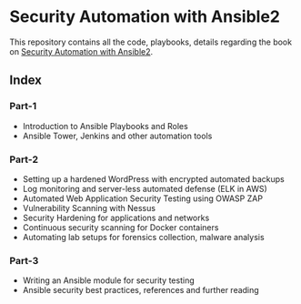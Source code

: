 # Security Automation with Ansible2

This repository contains all the code, playbooks, details regarding the book on [Security Automation with Ansible2](https://www.packtpub.com/virtualization-and-cloud/security-automation-ansible-2).

## Index

### Part-1
-  Introduction to Ansible Playbooks and Roles
-  Ansible Tower, Jenkins and other automation tools

### Part-2
-  Setting up a hardened WordPress with encrypted automated backups
-  Log monitoring and server-less automated defense (ELK in AWS)
-  Automated Web Application Security Testing using OWASP ZAP
-  Vulnerability Scanning with Nessus
-  Security Hardening for applications and networks
-  Continuous security scanning for Docker containers
-  Automating lab setups for forensics collection, malware analysis

### Part-3
- Writing an Ansible module for security testing
- Ansible security best practices, references and further reading
